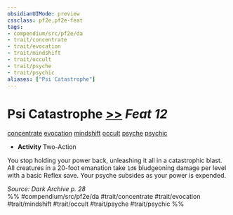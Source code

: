 ```yaml
---
obsidianUIMode: preview
cssclass: pf2e,pf2e-feat
tags:
- compendium/src/pf2e/da
- trait/concentrate
- trait/evocation
- trait/mindshift
- trait/occult
- trait/psyche
- trait/psychic
aliases: ["Psi Catastrophe"]
---
```

# Psi Catastrophe  [>>](chapter-9-playing-the-game.md#Actions "Two-Action") *Feat 12*  
[concentrate](concentrate.md "Concentrate Action & Ability Trait")  [evocation](evocation.md "Evocation School Trait")  [mindshift](mindshift-da.md "Mindshift Action & Ability Trait")  [occult](occult.md "Occult Tradition Trait")  [psyche](psyche-da.md "Psyche Action & Ability Trait")  [psychic](Reference/Rules/Traits/psychic-da.md "Psychic Class Trait")  

- **Activity** Two-Action

You stop holding your power back, unleashing it all in a catastrophic blast. All creatures in a 20-foot emanation take `1d6` bludgeoning damage per level with a basic Reflex save. Your psyche subsides as your power is expended.

*Source: Dark Archive p. 28*  
%% #compendium/src/pf2e/da #trait/concentrate #trait/evocation #trait/mindshift #trait/occult #trait/psyche #trait/psychic %%